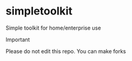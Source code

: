 # simpletoolkit
Simple toolkit for home/enterprise use
> [!IMPORTANT]
> Please do not edit this repo. You can make forks
